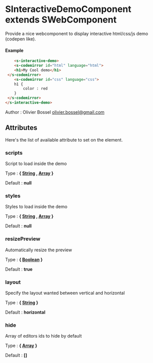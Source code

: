 # SInteractiveDemoComponent  extends SWebComponent
Provide a nice webcomponent to display interactive html/css/js demo (codepen like).

#### Example
```html
	<s-interactive-demo>
	<s-codemirror id="html" language="html">
 	<h1>My Cool demo</h1>
 </s-codemirror>
	<s-codemirror id="css" language="css">
 	h1 {
 		color : red
 	}
 </s-codemirror>
</s-interactive-demo>
```
Author : Olivier Bossel <olivier.bossel@gmail.com>




## Attributes

Here's the list of available attribute to set on the element.

### scripts

Script to load inside the demo

Type : **{ [String](https://developer.mozilla.org/fr/docs/Web/JavaScript/Reference/Objets_globaux/String) , [Array](https://developer.mozilla.org/fr/docs/Web/JavaScript/Reference/Objets_globaux/Array) }**

Default : **null**


### styles

Styles to load inside the demo

Type : **{ [String](https://developer.mozilla.org/fr/docs/Web/JavaScript/Reference/Objets_globaux/String) , [Array](https://developer.mozilla.org/fr/docs/Web/JavaScript/Reference/Objets_globaux/Array) }**

Default : **null**


### resizePreview

Automatically resize the preview

Type : **{ [Boolean](https://developer.mozilla.org/fr/docs/Web/JavaScript/Reference/Objets_globaux/Boolean) }**

Default : **true**


### layout

Specify the layout wanted between vertical and horizontal

Type : **{ [String](https://developer.mozilla.org/fr/docs/Web/JavaScript/Reference/Objets_globaux/String) }**

Default : **horizontal**


### hide

Array of editors ids to hide by default

Type : **{ [Array](https://developer.mozilla.org/fr/docs/Web/JavaScript/Reference/Objets_globaux/Array) }**

Default : **[]**